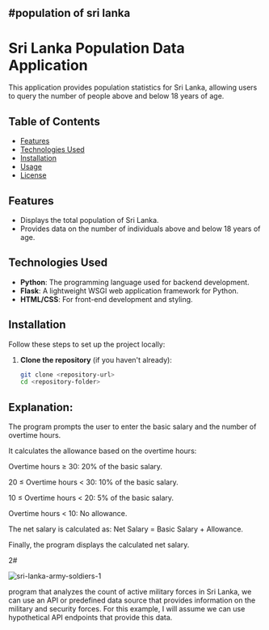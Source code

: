 #population of sri lanka 
-------------------------


# Sri Lanka Population Data Application

This application provides population statistics for Sri Lanka, allowing users to query the number of people above and below 18 years of age.

## Table of Contents

- [Features](#features)
- [Technologies Used](#technologies-used)
- [Installation](#installation)
- [Usage](#usage)
- [License](#license)

## Features

- Displays the total population of Sri Lanka.
- Provides data on the number of individuals above and below 18 years of age.

## Technologies Used

- **Python**: The programming language used for backend development.
- **Flask**: A lightweight WSGI web application framework for Python.
- **HTML/CSS**: For front-end development and styling.

## Installation

Follow these steps to set up the project locally:

1. **Clone the repository** (if you haven't already):
   ```bash
   git clone <repository-url>
   cd <repository-folder>

Explanation:
-------------
The program prompts the user to enter the basic salary and the number of overtime hours.

It calculates the allowance based on the overtime hours:

Overtime hours ≥ 30: 20% of the basic salary.

20 ≤ Overtime hours < 30: 10% of the basic salary.

10 ≤ Overtime hours < 20: 5% of the basic salary.

Overtime hours < 10: No allowance.

The net salary is calculated as: Net Salary = Basic Salary + Allowance.

Finally, the program displays the calculated net salary.

2#

![sri-lanka-army-soldiers-1](https://github.com/user-attachments/assets/fcc005c7-2573-4008-a15f-ac8acd8c4a9c)


program that analyzes the count of active military forces in Sri Lanka, we can use an API or predefined data source that provides information on the military and security forces. For this example, I will assume we can use hypothetical API endpoints that provide this data.
